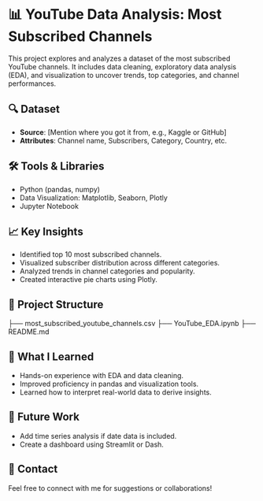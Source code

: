 # 📊 YouTube Data Analysis: Most Subscribed Channels

This project explores and analyzes a dataset of the most subscribed YouTube channels. It includes data cleaning, exploratory data analysis (EDA), and visualization to uncover trends, top categories, and channel performances.

## 🔍 Dataset

- **Source**: [Mention where you got it from, e.g., Kaggle or GitHub]
- **Attributes**: Channel name, Subscribers, Category, Country, etc.

## 🛠️ Tools & Libraries

- Python (pandas, numpy)
- Data Visualization: Matplotlib, Seaborn, Plotly
- Jupyter Notebook

## 📈 Key Insights

- Identified top 10 most subscribed channels.
- Visualized subscriber distribution across different categories.
- Analyzed trends in channel categories and popularity.
- Created interactive pie charts using Plotly.

## 📁 Project Structure

├── most_subscribed_youtube_channels.csv
├── YouTube_EDA.ipynb
├── README.md

## 🧠 What I Learned

- Hands-on experience with EDA and data cleaning.
- Improved proficiency in pandas and visualization tools.
- Learned how to interpret real-world data to derive insights.

## 🚀 Future Work

- Add time series analysis if date data is included.
- Create a dashboard using Streamlit or Dash.

## 💬 Contact

Feel free to connect with me for suggestions or collaborations!



